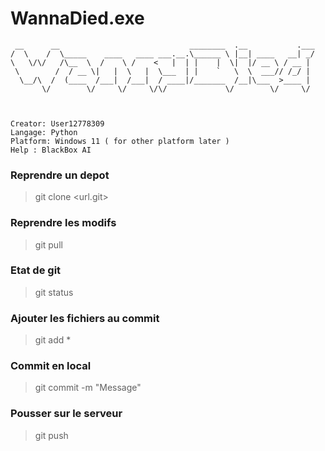 # WannaDied.exe

```
 __      __                             ________  .__           .___
/  \    /  \_____    ____   ____ ___.__.\______ \ |__| ____   __| _/
\   \/\/   /\__  \  /    \ /    <   |  | |    |  \|  |/ __ \ / __ | 
 \        /  / __ \|   |  \   |  \___  | |    `   \  \  ___// /_/ | 
  \__/\  /  (____  /___|  /___|  / ____|/_______  /__|\___  >____ | 
       \/        \/     \/     \/\/             \/        \/     \/ 
       
       
       
Creator: User12778309
Langage: Python
Platform: Windows 11 ( for other platform later ) 
Help : BlackBox AI
```


### Reprendre un depot
> git clone <url.git>

### Reprendre les modifs
> git pull

### Etat de git 
> git status

### Ajouter les fichiers au commit
> git add *

### Commit en local
> git commit -m "Message"

### Pousser sur le serveur
> git push
